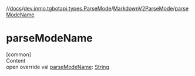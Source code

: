//[docs](../../../index.md)/[dev.inmo.tgbotapi.types.ParseMode](../index.md)/[MarkdownV2ParseMode](index.md)/[parseModeName](parse-mode-name.md)



# parseModeName  
[common]  
Content  
open override val [parseModeName](parse-mode-name.md): [String](https://kotlinlang.org/api/latest/jvm/stdlib/kotlin/-string/index.html)  



